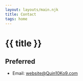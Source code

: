 ```yaml
---
layout: layouts/main.njk
title: Contact
tags: home
---
```


# {{ title }}

## Preferred

- Email: [website@Quin10Ko9.com](href="mailto:website@quin10ko9.com")
